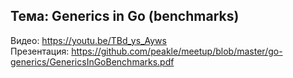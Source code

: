 ## Тема: Generics in Go (benchmarks)
Видео: https://youtu.be/TBd_ys_Ayws \
Презентация: https://github.com/peakle/meetup/blob/master/go-generics/GenericsInGoBenchmarks.pdf
